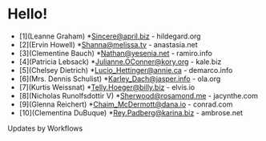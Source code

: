# Hello!

<!-- DATA:START -->
- [1](Leanne Graham)
	*Sincere@april.biz - hildegard.org
- [2](Ervin Howell)
	*Shanna@melissa.tv - anastasia.net
- [3](Clementine Bauch)
	*Nathan@yesenia.net - ramiro.info
- [4](Patricia Lebsack)
	*Julianne.OConner@kory.org - kale.biz
- [5](Chelsey Dietrich)
	*Lucio_Hettinger@annie.ca - demarco.info
- [6](Mrs. Dennis Schulist)
	*Karley_Dach@jasper.info - ola.org
- [7](Kurtis Weissnat)
	*Telly.Hoeger@billy.biz - elvis.io
- [8](Nicholas Runolfsdottir V)
	*Sherwood@rosamond.me - jacynthe.com
- [9](Glenna Reichert)
	*Chaim_McDermott@dana.io - conrad.com
- [10](Clementina DuBuque)
	*Rey.Padberg@karina.biz - ambrose.net
<!-- DATA:END -->

Updates by Workflows